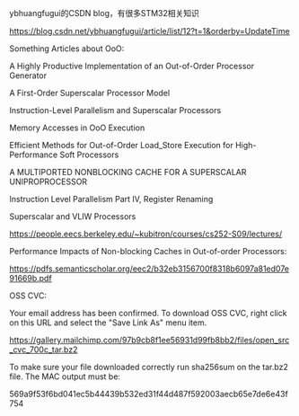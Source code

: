 ybhuangfugui的CSDN blog，有很多STM32相关知识

https://blog.csdn.net/ybhuangfugui/article/list/12?t=1&orderby=UpdateTime

Something Articles about OoO:

A Highly Productive Implementation of an Out-of-Order Processor Generator

A First-Order Superscalar Processor Model

Instruction-Level Parallelism and Superscalar Processors

Memory Accesses in OoO Execution

Efficient Methods for Out-of-Order Load_Store Execution for High-Performance Soft Processors

A MULTIPORTED NONBLOCKING CACHE FOR A SUPERSCALAR UNIPROPROCESSOR

Instruction Level Parallelism Part IV, Register Renaming

Superscalar and VLIW Processors

https://people.eecs.berkeley.edu/~kubitron/courses/cs252-S09/lectures/

Performance Impacts of Non-blocking Caches in Out-of-order Processors:

https://pdfs.semanticscholar.org/eec2/b32eb3156700f8318b6097a81ed07e91669b.pdf






OSS CVC:

Your email address has been confirmed.  To download OSS CVC, right click on this URL and select the "Save Link As" menu item.

https://gallery.mailchimp.com/97b9cb8f1ee56931d99fb8bb2/files/open_src_cvc_700c_tar.bz2

To make sure your file downloaded correctly run sha256sum on the tar.bz2 file.  The MAC output must be:

569a9f53f6bd041ec5b44439b532ed31f44d487f592003aecb65e7de6e43f754
